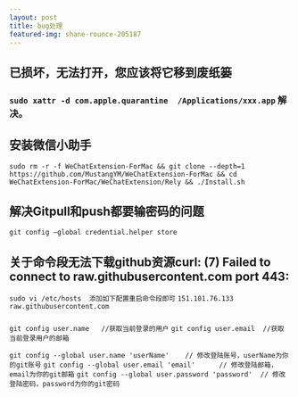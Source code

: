 ```yaml
---
layout: post
title: bug处理
featured-img: shane-rounce-205187
---
```

## 已损坏，无法打开，您应该将它移到废纸篓
 ###  `sudo xattr -d com.apple.quarantine  /Applications/xxx.app` 解决。

## 安装微信小助手
`sudo rm -r -f WeChatExtension-ForMac && git clone --depth=1 https://github.com/MustangYM/WeChatExtension-ForMac && cd WeChatExtension-ForMac/WeChatExtension/Rely && ./Install.sh`

## 解决Gitpull和push都要输密码的问题
`git config –global credential.helper store`


## 关于命令段无法下载github资源curl: (7) Failed to connect to raw.githubusercontent.com port 443:

`sudo vi /etc/hosts  添加如下配置重启命令段即可`
`151.101.76.133 raw.githubusercontent.com`
###  

###  
`git config user.name   //获取当前登录的用户`
`git config user.email  //获取当前登录用户的邮箱`

`git config --global user.name 'userName'    // 修改登陆账号，userName为你的git账号`
`git config --global user.email 'email'      // 修改登陆邮箱，email为你的git邮箱`
`git config --global user.password 'password'  // 修改登陆密码，password为你的git密码`
###  


